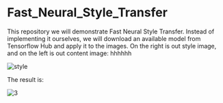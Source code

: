 # Fast_Neural_Style_Transfer
This repository we will demonstrate Fast Neural Style Transfer. Instead of implementing it ourselves, we will download an available model from Tensorflow Hub and apply it to the images.
On the right is out style image, and on the left is out content image: hhhhhh


![style](https://user-images.githubusercontent.com/64538407/111061082-1c5b8a00-84aa-11eb-8105-54453a45c4a4.png)

The result is:

![3](https://user-images.githubusercontent.com/64538407/111061091-2c736980-84aa-11eb-83e1-c7e1938ac18b.png)

